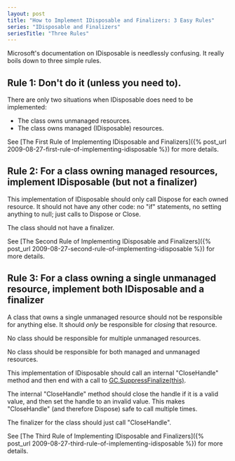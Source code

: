 ```yaml
---
layout: post
title: "How to Implement IDisposable and Finalizers: 3 Easy Rules"
series: "IDisposable and Finalizers"
seriesTitle: "Three Rules"
---
```

Microsoft's documentation on IDisposable is needlessly confusing. It really boils down to three simple rules.

## Rule 1: Don't do it (unless you need to).

There are only two situations when IDisposable does need to be implemented:

- The class owns unmanaged resources.
- The class owns managed (IDisposable) resources.

See [The First Rule of Implementing IDisposable and Finalizers]({% post_url 2009-08-27-first-rule-of-implementing-idisposable %}) for more details.

## Rule 2: For a class owning managed resources, implement IDisposable (but not a finalizer)

This implementation of IDisposable should only call Dispose for each owned resource. It should not have any other code: no "if" statements, no setting anything to null; just calls to Dispose or Close.

The class should not have a finalizer.

See [The Second Rule of Implementing IDisposable and Finalizers]({% post_url 2009-08-27-second-rule-of-implementing-idisposable %}) for more details.

## Rule 3: For a class owning a single unmanaged resource, implement both IDisposable and a finalizer

A class that owns a single unmanaged resource should not be responsible for anything else. It should _only_ be responsible for _closing_ that resource.

No class should be responsible for multiple unmanaged resources.

No class should be responsible for both managed and unmanaged resources.

This implementation of IDisposable should call an internal "CloseHandle" method and then end with a call to [GC.SuppressFinalize(this)](http://msdn.microsoft.com/en-us/library/system.gc.suppressfinalize.aspx).

The internal "CloseHandle" method should close the handle if it is a valid value, and then set the handle to an invalid value. This makes "CloseHandle" (and therefore Dispose) safe to call multiple times.

The finalizer for the class should just call "CloseHandle".

See [The Third Rule of Implementing IDisposable and Finalizers]({% post_url 2009-08-27-third-rule-of-implementing-idisposable %}) for more details.

